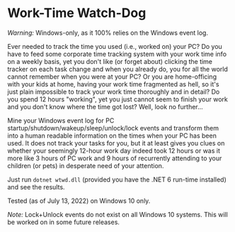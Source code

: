 # Work-Time Watch-Dog

_Warning:_ Windows-only, as it 100% relies on the Windows event log.

Ever needed to track the time you used (i.e., worked on) your PC? Do you have
to feed some corporate time tracking system with your work time info on
a weekly basis, yet you don't like (or forget about) clicking the time tracker
on each task change and when you already do, you for all the world cannot remember
when you were at your PC? Or you are home-officing with your kids at home,
having your work time fragmented as hell, so it's just plain impossible to
track your work time thoroughly and in detail? Do you spend 12 hours "working",
yet you just cannot seem to finish your work and you don't know where the time
got lost? Well, look no further...

Mine your Windows event log for PC startup/shutdown/wakeup/sleep/unlock/lock
events and transform them into a human readable information on the times when
your PC has been used. It does not track your tasks for you, but it at least
gives you clues on whether your seemingly 12-hour work day indeed took 12
hours or was it more like 3 hours of PC work and 9 hours of recurrently attending
to your children (or pets) in desperate need of your attention.

Just run `dotnet wtwd.dll` (provided you have the .NET 6 run-time installed)
and see the results.

Tested (as of July 13, 2022) on Windows 10 only.

_Note:_ Lock+Unlock events do not exist on all Windows 10 systems. This will
be worked on in some future releases.
